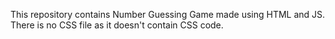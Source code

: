 This repository contains Number Guessing Game made using HTML and JS. There is no CSS file as it doesn't contain CSS code.